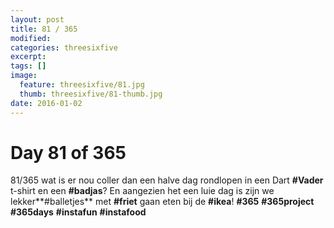 ```yaml
---
layout: post
title: 81 / 365
modified:
categories: threesixfive
excerpt:
tags: []
image:
  feature: threesixfive/81.jpg
  thumb: threesixfive/81-thumb.jpg
date: 2016-01-02
---
```


# Day 81 of 365

81/365 wat is er nou coller dan een halve dag rondlopen in een Dart **\#Vader** t-shirt en een **\#badjas**? En aangezien het een luie dag is zijn we lekker**\#balletjes** met **\#friet** gaan eten bij de **\#ikea**! **\#365** **\#365project** **\#365days** **\#instafun** **\#instafood**

